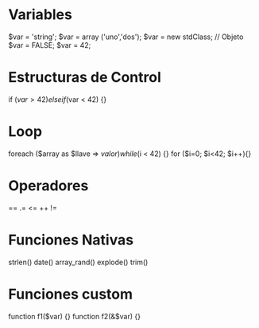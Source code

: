 # Variables
$var = 'string';
$var = array ('uno','dos');
$var = new stdClass; // Objeto
$var = FALSE;
$var = 42;

# Estructuras de Control
if ($var > 42) {}
elseif ($var < 42) {}

# Loop
foreach ($array as $llave => $valor) {}
while ($i < 42) {}
for ($i=0; $i<42; $i++){}

# Operadores
==               .=
<=               ++
!=

# Funciones Nativas
strlen()
date()
array_rand()
explode()
trim()

# Funciones custom
function f1($var) {}
function f2(&$var) {}

